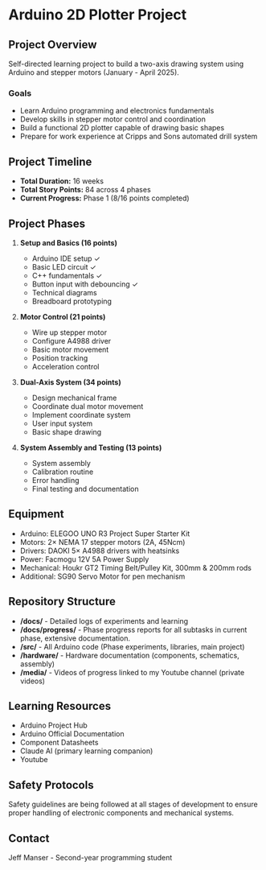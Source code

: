 # Arduino 2D Plotter Project

## Project Overview
Self-directed learning project to build a two-axis drawing system using Arduino and stepper motors (January - April 2025).

### Goals
- Learn Arduino programming and electronics fundamentals
- Develop skills in stepper motor control and coordination
- Build a functional 2D plotter capable of drawing basic shapes
- Prepare for work experience at Cripps and Sons automated drill system

## Project Timeline
- **Total Duration:** 16 weeks
- **Total Story Points:** 84 across 4 phases
- **Current Progress:** Phase 1 (8/16 points completed)

## Project Phases
1. **Setup and Basics (16 points)**
   - Arduino IDE setup ✓
   - Basic LED circuit ✓
   - C++ fundamentals ✓
   - Button input with debouncing ✓
   - Technical diagrams
   - Breadboard prototyping

2. **Motor Control (21 points)**
   - Wire up stepper motor
   - Configure A4988 driver
   - Basic motor movement
   - Position tracking
   - Acceleration control

3. **Dual-Axis System (34 points)**
   - Design mechanical frame
   - Coordinate dual motor movement
   - Implement coordinate system
   - User input system
   - Basic shape drawing

4. **System Assembly and Testing (13 points)**
   - System assembly
   - Calibration routine
   - Error handling
   - Final testing and documentation

## Equipment
- Arduino: ELEGOO UNO R3 Project Super Starter Kit
- Motors: 2× NEMA 17 stepper motors (2A, 45Ncm)
- Drivers: DAOKI 5× A4988 drivers with heatsinks
- Power: Facmogu 12V 5A Power Supply
- Mechanical: Houkr GT2 Timing Belt/Pulley Kit, 300mm & 200mm rods
- Additional: SG90 Servo Motor for pen mechanism

## Repository Structure
- **/docs/** - Detailed logs of experiments and learning
- **/docs/progress/** - Phase progress reports for all subtasks in current phase, extensive documentation.
- **/src/** - All Arduino code (Phase experiments, libraries, main project)
- **/hardware/** - Hardware documentation (components, schematics, assembly)
- **/media/** - Videos of progress linked to my Youtube channel (private videos)

## Learning Resources
- Arduino Project Hub
- Arduino Official Documentation
- Component Datasheets
- Claude AI (primary learning companion)
- Youtube

## Safety Protocols
Safety guidelines are being followed at all stages of development to ensure proper handling of electronic components and mechanical systems.

## Contact
Jeff Manser - Second-year programming student